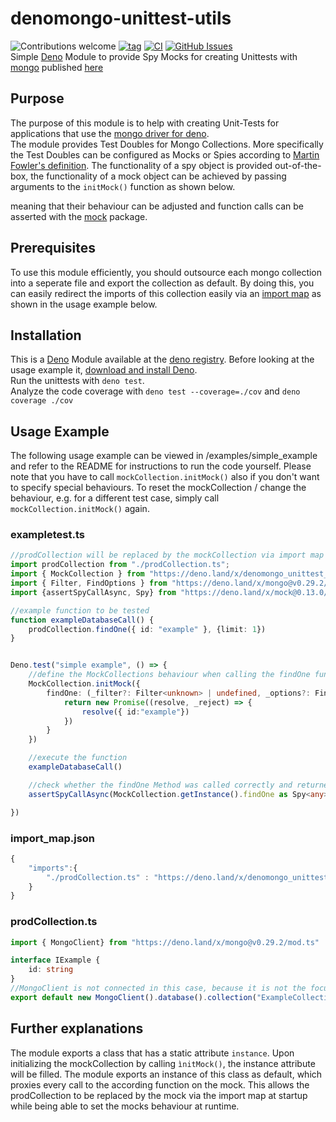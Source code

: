 # denomongo-unittest-utils
![Contributions welcome](https://img.shields.io/badge/contributions-welcome-green.svg)
[![tag](https://shields.io/github/tag/lumaghg/denomongo-unittest-utils.svg)](https://github.com/lumaghg/denomongo-unittest-utils/releases)
[![CI](https://github.com/lumaghg/denomongo-unittest-utils/actions/workflows/testing.yml/badge.svg)](https://github.com/lumaghg/denomongo-unittest-utils/actions/workflows/testing.yml)
[![GitHub Issues](https://img.shields.io/github/issues/lumaghg/denomongo-unittest-utils.svg)](https://github.com/lumaghg/denomongo-unittest-utils/issues)  
Simple [Deno](https://deno.land) Module to provide Spy Mocks for creating Unittests with [mongo](https://deno.land/x/mongo) published [here](https://deno.land/x/denomongo_unittest_utils@v0.5.1)



## Purpose
The purpose of this module is to help with creating Unit-Tests for applications that use the [mongo driver for deno](https://deno.land/x/mongo).  
The module provides Test Doubles for Mongo Collections. More specifically the Test Doubles can be configured as Mocks or Spies according to [Martin Fowler's definition](https://martinfowler.com/bliki/TestDouble.html). 
The functionality of a spy object is provided out-of-the-box, the functionality of a mock object can be achieved by passing arguments to the `initMock()` function as shown below.


meaning that their behaviour can be adjusted and function calls can be asserted with the [mock](https://deno.land/x/mock) package.

## Prerequisites
To use this module efficiently, you should outsource each mongo collection into a seperate file and export the collection as default. By doing this, you can easily redirect the imports of this collection easily via an [import map](https://deno.land/manual/linking_to_external_code/import_maps) as shown in the usage example below.

## Installation
This is a [Deno](https://deno.land) Module available at the [deno registry](https://deno.land/x/denomongo_unittest_utils). 
Before looking at the usage example it, [download and install Deno](https://deno.land/#installation).  
Run the unittests with `deno test`.  
Analyze the code coverage with `deno test --coverage=./cov` and `deno coverage ./cov`

## Usage Example
The following usage example can be viewed in /examples/simple_example and refer to the README for instructions to run the code yourself.
Please note that you have to call `mockCollection.initMock()` also if you don't want to specify special behaviours.
To reset the mockCollection / change the behaviour, e.g. for a different test case, simply call `mockCollection.initMock()` again.

### exampletest.ts
```ts
//prodCollection will be replaced by the mockCollection via import map
import prodCollection from "./prodCollection.ts";
import { MockCollection } from "https://deno.land/x/denomongo_unittest_utils@VERSION/mod.ts"
import { Filter, FindOptions } from "https://deno.land/x/mongo@v0.29.2/mod.ts"
import {assertSpyCallAsync, Spy} from "https://deno.land/x/mock@0.13.0/mod.ts"

//example function to be tested
function exampleDatabaseCall() {
    prodCollection.findOne({ id: "example" }, {limit: 1})
}


Deno.test("simple example", () => {
    //define the MockCollections behaviour when calling the findOne function
    MockCollection.initMock({
        findOne: (_filter?: Filter<unknown> | undefined, _options?: FindOptions | undefined): Promise<unknown> => {
            return new Promise((resolve, _reject) => {
                resolve({ id:"example"})
            })
        }
    })

    //execute the function
    exampleDatabaseCall()

    //check whether the findOne Method was called correctly and returned the correct values
    assertSpyCallAsync(MockCollection.getInstance().findOne as Spy<any>, 0, {args: [{id: "example"}, {limit: 1}], returned: {id: "example"}})

})
```
### import_map.json
```ts
{
    "imports":{
        "./prodCollection.ts" : "https://deno.land/x/denomongo_unittest_utils@VERSION/mod.ts"
    }
}
```

### prodCollection.ts
```ts
import { MongoClient} from "https://deno.land/x/mongo@v0.29.2/mod.ts"

interface IExample {
    id: string
}
//MongoClient is not connected in this case, because it is not the focus of this example
export default new MongoClient().database().collection("ExampleCollection")
```
## Further explanations
The module exports a class that has a static attribute `instance`. Upon initializing the mockCollection by calling `ìnitMock()`, the instance attribute will be filled.
The module exports an instance of this class as default, which proxies every call to the according function on the mock. This allows the prodCollection to be replaced by the mock via the import map at startup while being able to set the mocks behaviour at runtime.
